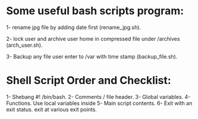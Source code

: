 # Some useful bash scripts program:

1- rename jpg file by adding date first (rename_jpg.sh).


2- lock user and archive user home in compressed file under /archives (arch_user.sh).


3- Backup any file user enter to /var with time stamp (backup_file.sh).


# Shell Script Order and Checklist:

1- Shebang #! /bin/bash.
2- Comments / file header.
3- Global variables.
4- Functions. 
	Use local variables inside
5- Main script contents.
6- Exit with an exit status.
	exit <STATUS> at various exit points.

